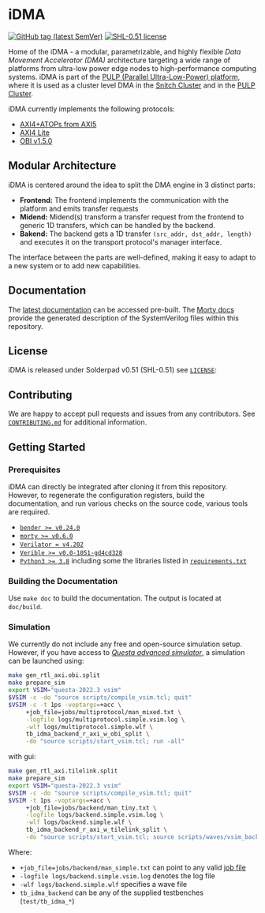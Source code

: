 # iDMA
[![GitHub tag (latest SemVer)](https://img.shields.io/github/v/tag/pulp-platform/iDMA?color=blue&label=current&sort=semver)](CHANGELOG.md)
[![SHL-0.51 license](https://img.shields.io/badge/license-SHL--0.51-green)](LICENSE)

Home of the iDMA - a modular, parametrizable, and highly flexible *Data Movement Accelerator (DMA)*
architecture targeting a wide range of platforms from ultra-low power edge nodes to high-performance
computing systems. iDMA is part of the [PULP (Parallel Ultra-Low-Power) platform](https://pulp-platform.org/),
where it is used as a cluster level DMA in the [Snitch Cluster](https://github.com/pulp-platform/snitch)
and in the [PULP Cluster](https://github.com/pulp-platform/pulp).

iDMA currently implements the following protocols:
- [AXI4](https://developer.arm.com/documentation/ihi0022/hc/?lang=en)[+ATOPs from AXI5](https://github.com/pulp-platform/axi)
- [AXI4 Lite](https://developer.arm.com/documentation/ihi0022/hc/?lang=en)
- [OBI v1.5.0](https://github.com/openhwgroup/programs/blob/master/TGs/cores-task-group/obi/OBI-v1.5.0.pdf)


## Modular Architecture
iDMA is centered around the idea to split the DMA engine in 3 distinct parts:
- **Frontend:** The frontend implements the communication with the platform and emits transfer requests
- **Midend:** Midend(s) transform a transfer request from the frontend to generic 1D transfers,
              which can be handled by the backend.
- **Bakend:** The backend gets a 1D transfer `(src_addr, dst_addr, length)` and executes it
              on the transport protocol's manager interface.

The interface between the parts are well-defined, making it easy to adapt to a new system or to add
new capabilities.

## Documentation
The [latest documentation](https://pulp-platform.github.io/iDMA) can be accessed pre-built.
The [Morty docs](https://pulp-platform.github.io/iDMA/morty/index.html) provide the generated description of the SystemVerilog files within this repository.

## License
iDMA is released under Solderpad v0.51 (SHL-0.51) see [`LICENSE`](LICENSE):

## Contributing
We are happy to accept pull requests and issues from any contributors. See [`CONTRIBUTING.md`](CONTRIBUTING.md)
for additional information.

## Getting Started

### Prerequisites
iDMA can directly be integrated after cloning it from this repository. However, to regenerate
the configuration registers, build the documentation, and run various checks on the source code,
various tools are required.

- [`bender >= v0.24.0`](https://github.com/pulp-platform/bender)
- [`morty >= v0.6.0`](https://github.com/zarubaf/morty)
- [`Verilator = v4.202`](https://www.veripool.org/verilator)
- [`Verible >= v0.0-1051-gd4cd328`](https://github.com/chipsalliance/verible)
- [`Python3 >= 3.8`](https://www.python.org/downloads/) including some the libraries listed
  in [`requirements.txt`](requirements.txt)

### Building the Documentation
Use `make doc` to build the documentation. The output is located at `doc/build`.


### Simulation
We currently do not include any free and open-source simulation setup. However, if you have access to
[*Questa advanced simulator*](https://eda.sw.siemens.com/en-US/ic/questa/simulation/advanced-simulator/),
a simulation can be launched using:

```bash
make gen_rtl_axi.obi.split
make prepare_sim
export VSIM="questa-2022.3 vsim"
$VSIM -c -do "source scripts/compile_vsim.tcl; quit"
$VSIM -c -t 1ps -voptargs=+acc \
     +job_file=jobs/multiprotocol/man_mixed.txt \
     -logfile logs/multiprotocol.simple.vsim.log \
     -wlf logs/multiprotocol.simple.wlf \
     tb_idma_backend_r_axi_w_obi_split \
     -do "source scripts/start_vsim.tcl; run -all"
```
with gui:
```bash
make gen_rtl_axi.tilelink.split
make prepare_sim
export VSIM="questa-2022.3 vsim"
$VSIM -c -do "source scripts/compile_vsim.tcl; quit"
$VSIM -t 1ps -voptargs=+acc \
     +job_file=jobs/backend/man_tiny.txt \
     -logfile logs/backend.simple.vsim.log \
     -wlf logs/backend.simple.wlf \
     tb_idma_backend_r_axi_w_tilelink_split \
     -do "source scripts/start_vsim.tcl; source scripts/waves/vsim_backend_r_axi_w_tilelink_split.do; run -all"
```

Where:
- `+job_file=jobs/backend/man_simple.txt` can point to any valid [job file](jobs/README.md)
- `-logfile logs/backend.simple.vsim.log` denotes the log file
- `-wlf logs/backend.simple.wlf` specifies a wave file
- `tb_idma_backend` can be any of the supplied testbenches \(`test/tb_idma_*`\)
